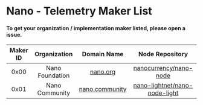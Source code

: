 # Nano - Telemetry Maker List
#### To get your organization / implementation maker listed, please open a issue.

| Maker ID |   Organization  |                Domain Name               |                                  Node Repository                                  |
|  :----:  |      :---:      |                  :----:                  |                                       :---:                                       |
|   0x00   | Nano Foundation |       [nano.org](https://nano.org)       |        [nanocurrency/nano-node](https://github.com/nanocurrency/nano-node)        |
|   0x01   | Nano Community  | [nano.community](https://nano.community) | [nano-lightnet/nano-node-light](https://github.com/Nano-LightNet/nano-node-light) |
